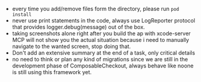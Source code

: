 - every time you add/remove files form the directory, please run `pod install`
- never use print statements in the code, always use LogReporter protocol that provides logger.debug(message) out of the box.
- taking screenshots alone right after you build the ap with xcode-server MCP will not show you the actual situation because i need to manually navigate to the wanted screen, stop doing that.
- Don't add an extensive summary at the end of a task, only critical details
- no need to think or plan any kind of migrations since we are still in the development phase of ComposableCheckout, always behave like noone is still using this framework yet.